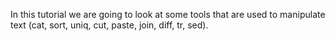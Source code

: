 In this tutorial we are going to look at some tools that are used to
manipulate text (cat, sort, uniq, cut, paste, join, diff, tr, sed).

